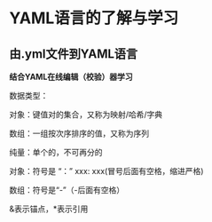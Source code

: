 # YAML语言的了解与学习

## 由.yml文件到YAML语言

**结合YAML在线编辑（校验）器学习**

数据类型：

对象：键值对的集合，又称为映射/哈希/字典

数组：一组按次序排序的值，又称为序列

纯量：单个的，不可再分的

对象：符号是 “：” xxx: xxx(冒号后面有空格，缩进严格)

数组：符号是“-”（-后面有空格）

&表示锚点，*表示引用


